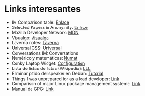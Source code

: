 # Links interesantes
* IM Comparison table: [Enlace](http://öä.eu/bac.html)
* Selected Papers in Anonymity: [Enlace](freehaven.net/anonbib/)
* Mozilla Developer Network: [MDN](https://developer.mozilla.org/en-US/docs/Learn)
* Visualgo: [Visualgo](https://visualgo.net)
* Laverna notes: [Laverna](https://laverna.cc/)
* Universal CSS: [Universal](https://github.com/marmelab/universal.css)
* Conversations IM: [Conversations](https://conversations.im/)
* Numérico y matemáticas: [Numat](http://numat.net/)
* Conky Laptop Widget: [Configuration](https://gist.github.com/ManzDev/c97f2a9289b92041e119)
* Lista de listas de listas (Wikipedia): [LLL](https://en.wikipedia.org/wiki/List_of_lists_of_lists)
* Eliminar pitido del speaker en Debian: [Tutorial](https://lamaquinadiferencial.wordpress.com/2009/01/14/desactivar-el-pitido-del-sistema-en-linux-system-beep/)
* Things I was unprepared for as a lead developer: [Link](http://dev-human.com/~pascaldevink/things-i-was-unprepared-for)
* Comparison of major Linux package management systems: [Link](https://linuxconfig.org/comparison-of-major-linux-package-management-systems)
* Manual de GPG: [Link](http://www.genbetadev.com/seguridad-informatica/manual-de-gpg-cifra-y-envia-datos-de-forma-segura)
